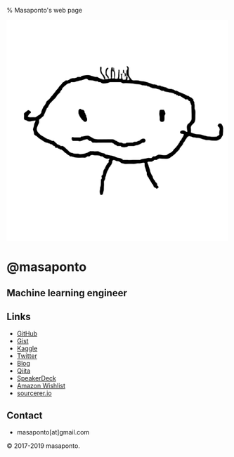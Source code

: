 % Masaponto's web page

<div id="profile">
<img src="./img/ponto.png" alt="It's me!" title="ponto"/>
<h1>
@masaponto
</h1>
<h2>
Machine learning engineer
</h2>
</div>


## Links
- [GitHub](https://github.com/masaponto)
- [Gist](https://gist.github.com/masaponto)
- [Kaggle](https://www.kaggle.com/masaponto)
- [Twitter](https://twitter.com/masaponto)
- [Blog](http://masaponto.hatenablog.com)
- [Qiita](https://qiita.com/masaponto)
- [SpeakerDeck](https://speakerdeck.com/masaponto)
- [Amazon Wishlist](https://www.amazon.co.jp/registry/wishlist/MPK7GWWUR4RT)
- [sourcerer.io](https://sourcerer.io/masaponto)

## Contact
- masaponto[at]gmail.com

<footer>
&copy; 2017-2019 masaponto.
</footer>
